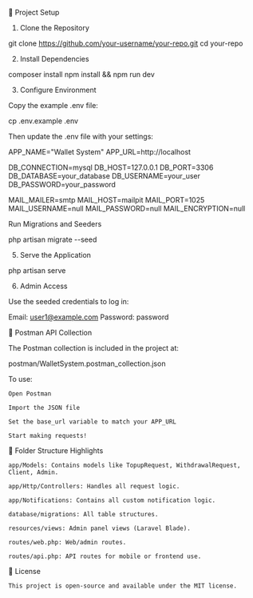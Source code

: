 🚀 Project Setup
1. Clone the Repository

git clone https://github.com/your-username/your-repo.git
cd your-repo

2. Install Dependencies

composer install
npm install && npm run dev

3. Configure Environment

Copy the example .env file:

cp .env.example .env

Then update the .env file with your settings:

APP_NAME="Wallet System"
APP_URL=http://localhost

DB_CONNECTION=mysql
DB_HOST=127.0.0.1
DB_PORT=3306
DB_DATABASE=your_database
DB_USERNAME=your_user
DB_PASSWORD=your_password

MAIL_MAILER=smtp
MAIL_HOST=mailpit
MAIL_PORT=1025
MAIL_USERNAME=null
MAIL_PASSWORD=null
MAIL_ENCRYPTION=null

Run Migrations and Seeders

php artisan migrate --seed

5. Serve the Application

php artisan serve

6. Admin Access

Use the seeded credentials to log in:

Email: user1@example.com
Password: password

🧪 Postman API Collection

The Postman collection is included in the project at:

postman/WalletSystem.postman_collection.json

To use:

    Open Postman

    Import the JSON file

    Set the base_url variable to match your APP_URL

    Start making requests!

📂 Folder Structure Highlights

    app/Models: Contains models like TopupRequest, WithdrawalRequest, Client, Admin.

    app/Http/Controllers: Handles all request logic.

    app/Notifications: Contains all custom notification logic.

    database/migrations: All table structures.

    resources/views: Admin panel views (Laravel Blade).

    routes/web.php: Web/admin routes.

    routes/api.php: API routes for mobile or frontend use.

📄 License

    This project is open-source and available under the MIT license.
